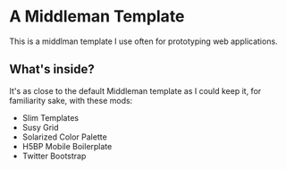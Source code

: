 # A Middleman Template

This is a middlman template I use often for prototyping web applications. 

## What's inside?
It's as close to the default Middleman template as I could keep it, for familiarity sake, with these mods:

* Slim Templates
* Susy Grid
* Solarized Color Palette
* H5BP Mobile Boilerplate
* Twitter Bootstrap 

